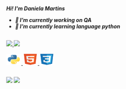 <h5>Hi! I'm Daniela Martins

- 🔭 I’m currently working on QA 
- 🌱 I’m currently learning language python
</h5>

##

<div>
  <a href="https://github.com/danielacpmo">
  <img height="180em" src="https://github-readme-stats.vercel.app/api?username=danielacpmo&show_icons=true&theme=radical&include_all_commits=true&count_private=true"/>
  <img height="180em" src="https://github-readme-stats.vercel.app/api/top-langs/?username=danielacpmo&layout=compact&langs_count=7&theme=dracula"/>
</div>
  
    
<div style="display: inline_block"><br>
  <img alig="center" alt="Dani-Python" height="30" width="40" src="https://raw.githubusercontent.com/devicons/devicon/master/icons/python/python-original.svg">
  <img alig="center" alt="Dani-HTML" height="30" width="40" src="https://raw.githubusercontent.com/devicons/devicon/master/icons/html5/html5-original.svg">
  <img alig="center" alt="Dani-CSS" height="30" width="40" src="https://raw.githubusercontent.com/devicons/devicon/master/icons/css3/css3-original.svg">
</div> 

##

<div> 
 	<a href = "mailto:danielacpmo@gmail.com"><img src="https://img.shields.io/badge/-Gmail-%23333?style=for-the-badge&logo=gmail&logoColor=white" target="_blank"></a>
  <a href="https://www.linkedin.com/in/danielacpmo" target="_blank"><img src="https://img.shields.io/badge/-LinkedIn-%230077B5?style=for-the-badge&logo=linkedin&logoColor=white" target="_blank"></a>

</div>
  
  
  
